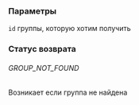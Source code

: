### Параметры 
`id` группы, которую хотим получить

### Статус возврата
###### GROUP_NOT_FOUND
Возникает если группа не найдена
